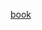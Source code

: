 [book](https://addyosmani.com/resources/essentialjsdesignpatterns/book/#singletonpatternjavascript)
